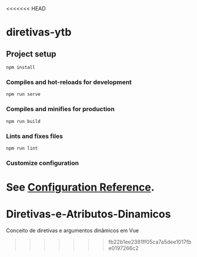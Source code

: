 <<<<<<< HEAD
# diretivas-ytb

## Project setup
```
npm install
```

### Compiles and hot-reloads for development
```
npm run serve
```

### Compiles and minifies for production
```
npm run build
```

### Lints and fixes files
```
npm run lint
```

### Customize configuration
See [Configuration Reference](https://cli.vuejs.org/config/).
=======
# Diretivas-e-Atributos-Dinamicos
Conceito de diretivas e argumentos dinâmicos em Vue 
>>>>>>> fb22b1ee2381ff05ca7a5dee1017fbe0197266c2
